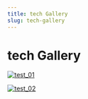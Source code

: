 ```yaml
---
title: tech Gallery
slug: tech-gallery
---
```


# tech Gallery

[![test_01](gallery/thumbnails/test_01.jpg)](tech-gallery-test_01.html)

[![test_02](gallery/thumbnails/test_02.jpg)](tech-gallery-test_02.html)

